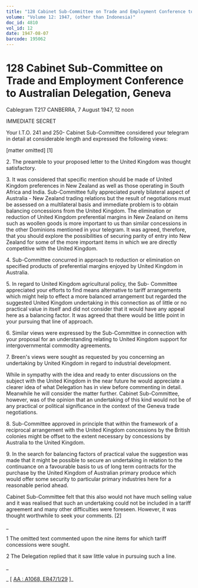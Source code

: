 ```yaml
---
title: "128 Cabinet Sub-Committee on Trade and Employment Conference to Australian Delegation, Geneva"
volume: "Volume 12: 1947, (other than Indonesia)"
doc_id: 4810
vol_id: 12
date: 1947-08-07
barcode: 195062
---
```


# 128 Cabinet Sub-Committee on Trade and Employment Conference to Australian Delegation, Geneva

Cablegram T217 CANBERRA, 7 August 1947, 12 noon

IMMEDIATE SECRET

Your I.T.O. 241 and 250- Cabinet Sub-Committee considered your telegram in detail at considerable length and expressed the following views:

[matter omitted] [1]

2\. The preamble to your proposed letter to the United Kingdom was thought satisfactory.

3\. It was considered that specific mention should be made of United Kingdom preferences in New Zealand as well as those operating in South Africa and India. Sub-Committee fully appreciated purely bilateral aspect of Australia - New Zealand trading relations but the result of negotiations must be assessed on a multilateral basis and immediate problem is to obtain balancing concessions from the United Kingdom. The elimination or reduction of United Kingdom preferential margins in New Zealand on items such as woollen goods is more important to us than similar concessions in the other Dominions mentioned in your telegram. It was agreed, therefore, that you should explore the possibilities of securing parity of entry into New Zealand for some of the more important items in which we are directly competitive with the United Kingdom.

4\. Sub-Committee concurred in approach to reduction or elimination on specified products of preferential margins enjoyed by United Kingdom in Australia.

5\. In regard to United Kingdom agricultural policy, the Sub- Committee appreciated your efforts to find means alternative to tariff arrangements which might help to effect a more balanced arrangement but regarded the suggested United Kingdom undertaking in this connection as of little or no practical value in itself and did not consider that it would have any appeal here as a balancing factor. It was agreed that there would be little point in your pursuing that line of approach.

6\. Similar views were expressed by the Sub-Committee in connection with your proposal for an understanding relating to United Kingdom support for intergovernmental commodity agreements.

7\. Breen's views were sought as requested by you concerning an undertaking by United Kingdom in regard to industrial development.

While in sympathy with the idea and ready to enter discussions on the subject with the United Kingdom in the near future he would appreciate a clearer idea of what Delegation has in view before commenting in detail. Meanwhile he will consider the matter further. Cabinet Sub-Committee, however, was of the opinion that an undertaking of this kind would not be of any practical or political significance in the context of the Geneva trade negotiations.

8\. Sub-Committee approved in principle that within the framework of a reciprocal arrangement with the United Kingdom concessions by the British colonies might be offset to the extent necessary by concessions by Australia to the United Kingdom.

9\. In the search for balancing factors of practical value the suggestion was made that it might be possible to secure an undertaking in relation to the continuance on a favourable basis to us of long term contracts for the purchase by the United Kingdom of Australian primary produce which would offer some security to particular primary industries here for a reasonable period ahead.

Cabinet Sub-Committee felt that this also would not have much selling value and it was realised that such an undertaking could not be included in a tariff agreement and many other difficulties were foreseen. However, it was thought worthwhile to seek your comments. [2]

_

1 The omitted text commented upon the nine items for which tariff concessions were sought.

2 The Delegation replied that it saw little value in pursuing such a line.

_

_ [ [AA : A1068, ER47/1/29](http://www.naa.gov.au/cgi-bin/Search?O=I&Number=195062) ]_
